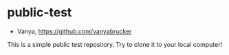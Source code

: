 # public-test

* Vanya, https://github.com/vanyabrucker

This is a simple public test repository. Try to clone it to your local computer!
